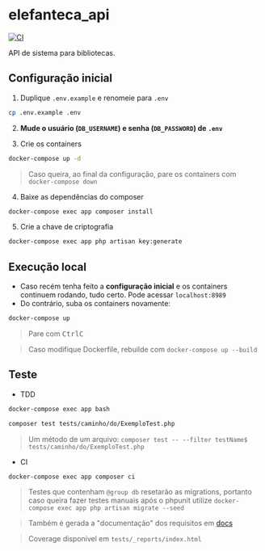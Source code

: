 # elefanteca_api

[![CI](https://github.com/nenitf/elefanteca_api/actions/workflows/tests.yml/badge.svg)](https://github.com/nenitf/elefanteca_api/actions/workflows/tests.yml)

API de sistema para bibliotecas.

## Configuração inicial

1. Duplique `.env.example` e renomeie para `.env`
```sh
cp .env.example .env
```

2. **Mude o usuário (`DB_USERNAME`) e senha (`DB_PASSWORD`) de `.env`**

3. Crie os containers
```sh
docker-compose up -d
```
> Caso queira, ao final da configuração, pare os containers com ``docker-compose down``

4. Baixe as dependências do composer
```sh
docker-compose exec app composer install
```

5. Crie a chave de criptografia
```sh
docker-compose exec app php artisan key:generate
```

<!--
6. Crie as tabelas no banco
```sh
docker-compose exec app php artisan migrate --seed
```
> Limpar as tabelas e atualizar banco de acordo com as migrations com ``docker-compose exec app php artisan migrate:refresh --seed``

> Caso queira popular dados falsos para testar a aplicação manualmente, use ``docker-compose exec app php artisan db:seed --class FakeSeeder``

7. Crie a documentação de suporte (ficará disponível em `localhost:8989/public/swagger`)
```sh
docker-compose exec app composer swagger
```
-->

## Execução local

- Caso recém tenha feito a **configuração inicial** e os containers continuem rodando, tudo certo. Pode acessar ``localhost:8989``
- Do contrário, suba os containers novamente:
```sh
docker-compose up
```
> Pare com <kbd>Ctrl</kbd><kbd>C</kbd>

> Caso modifique Dockerfile, rebuilde com ``docker-compose up --build``

## Teste

- TDD
```sh
docker-compose exec app bash
```
```sh
composer test tests/caminho/do/ExemploTest.php
```
> Um método de um arquivo: ``composer test -- --filter testName$ tests/caminho/do/ExemploTest.php``

- CI
```sh
docker-compose exec app composer ci
```
> Testes que contenham `@group db` resetarão as migrations, portanto caso queira fazer testes manuais após o phpunit utilize ``docker-compose exec app php artisan migrate --seed``

> Também é gerada a "documentação" dos requisitos em [docs](docs)

> Coverage disponível em `tests/_reports/index.html`
